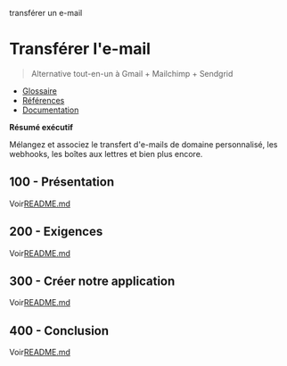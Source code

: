 transférer un e-mail

# Transférer l'e-mail

> Alternative tout-en-un à Gmail + Mailchimp + Sendgrid

-   [Glossaire](./GLOSSARY.md)
-   [Références](./REFERENCES.md)
-   [Documentation](./DOCUMENTATION.md)

**Résumé exécutif**

Mélangez et associez le transfert d'e-mails de domaine personnalisé, les webhooks, les boîtes aux lettres et bien plus encore.

## 100 - Présentation

Voir[README.md](./100/README.md)

## 200 - Exigences

Voir[README.md](./200/README.md)

## 300 - Créer notre application

Voir[README.md](./300/README.md)

## 400 - Conclusion

Voir[README.md](./400/README.md)

